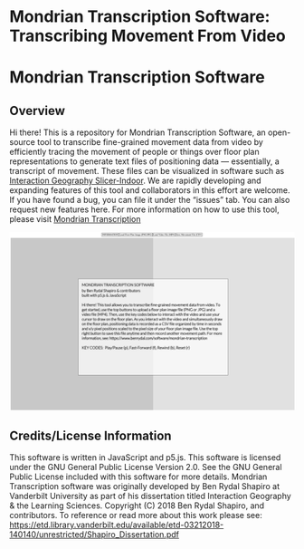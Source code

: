 # Mondrian Transcription Software: Transcribing Movement From Video

# Mondrian Transcription Software

## Overview
Hi there! This is a repository for Mondrian Transcription Software, an open-source tool to transcribe fine-grained movement data from video by efficiently tracing the movement of people or things over floor plan representations to generate text files of positioning data — essentially, a transcript of movement. These files can be visualized in software such as [Interaction Geography Slicer-Indoor](https://www.benrydal.com/software/igs-indoor). We are rapidly developing and expanding features of this tool and collaborators in this effort are welcome. If you have found a bug, you can file it under the “issues” tab. You can also request new features here. For more information on how to use this tool, please visit [Mondrian Transcription](https://www.benrydal.com/software/mondrian-transcription)

![repo](coverImage.png)

## Credits/License Information 
This software is written in JavaScript and p5.js. This software is licensed under the GNU General Public License Version 2.0. See the GNU General Public License included with this software for more details. Mondrian Transcription software was originally developed by Ben Rydal Shapiro at Vanderbilt University as part of his dissertation titled Interaction Geography & the Learning Sciences. Copyright (C) 2018 Ben Rydal Shapiro, and contributors. To reference or read more about this work please see: https://etd.library.vanderbilt.edu/available/etd-03212018-140140/unrestricted/Shapiro_Dissertation.pdf
